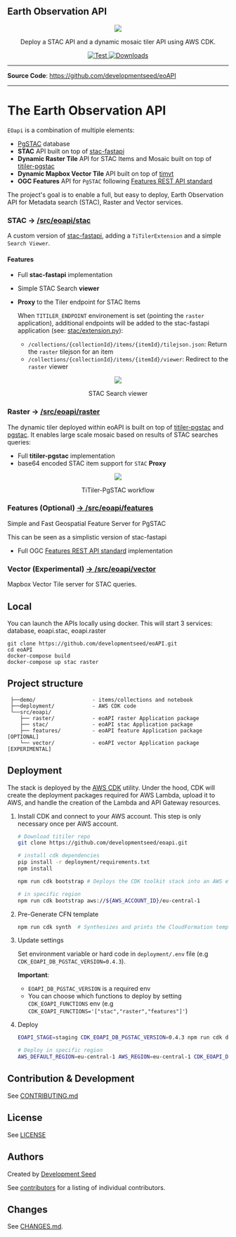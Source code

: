 ## Earth Observation API

<p align="center">
  <img src="https://user-images.githubusercontent.com/10407788/129632832-fe6f7d80-4d87-463a-b0cc-305423a8489e.png"/>
  <p align="center">Deploy a STAC API and a dynamic mosaic tiler API using AWS CDK.</p>
</p>

<p align="center">
  <a href="https://github.com/developmentseed/eoAPI/actions?query=workflow%3ACI" target="_blank">
      <img src="https://github.com/developmentseed/eoAPI/workflows/CI/badge.svg" alt="Test">
  </a>
  <a href="https://github.com/developmentseed/eoAPI/blob/master/LICENSE" target="_blank">
      <img src="https://img.shields.io/github/license/developmentseed/titiler.svg" alt="Downloads">
  </a>
</p>

---

**Source Code**: <a href="https://github.com/developmentseed/eoAPI" target="_blank">https://github.com/developmentseed/eoAPI</a>

---

# The Earth Observation API

`EOapi` is a combination of multiple elements:
- [PgSTAC](https://github.com/stac-utils/pgstac) database
- **STAC** API built on top of [stac-fastapi](https://github.com/stac-utils/stac-fastapi)
- **Dynamic Raster Tile** API for STAC Items and Mosaic built on top of [titiler-pgstac](https://github.com/stac-utils/titiler-pgstac)
- **Dynamic Mapbox Vector Tile** API built on top of [timvt](https://github.com/developmentseed/timvt)
- **OGC Features** API for `PgSTAC` following [Features REST API standard](http://docs.opengeospatial.org/is/17-069r3/17-069r3.html#_api_definition_2)

The project's goal is to enable a full, but easy to deploy, Earth Observation API for Metadata search (STAC), Raster and Vector services.

### STAC -> [/src/eoapi/stac](/src/eoapi/stac)

A custom version of [stac-fastapi](https://github.com/stac-utils/stac-fastapi), adding a `TiTilerExtension` and a simple `Search Viewer`.

#### Features

- Full **stac-fastapi** implementation
- Simple STAC Search **viewer**
- **Proxy** to the Tiler endpoint for STAC Items

  When `TITILER_ENDPOINT` environement is set (pointing the `raster` application), additional endpoints will be added to the stac-fastapi application (see: [stac/extension.py](https://github.com/developmentseed/eoAPI/blob/master/src/eoapi/stac/eoapi/stac/extension.py)):

  - `/collections/{collectionId}/items/{itemId}/tilejson.json`: Return the `raster` tilejson for an item
  - `/collections/{collectionId}/items/{itemId}/viewer`: Redirect to the `raster` viewer

<p align="center">
  <img src="https://user-images.githubusercontent.com/10407788/146790933-e439893c-ef2e-4d78-a372-f2f18694836c.png"/>
  <p align="center">STAC Search viewer</p>
</p>


### Raster -> [/src/eoapi/raster](/src/eoapi/raster)

The dynamic tiler deployed within eoAPI is built on top of [titiler-pgstac](https://github.com/stac-utils/titiler-pgstac) and [pgstac](https://github.com/stac-utils/pgstac). It enables large scale mosaic based on results of STAC searches queries:

- Full **titiler-pgstac** implementation
- base64 encoded STAC item support for `STAC` **Proxy**

<p align="center">
  <img src="https://user-images.githubusercontent.com/10407788/129632282-f71e9f45-264c-4882-af28-7062c4e56f25.png"/>
  <p align="center">TiTiler-PgSTAC workflow</p>
</p>

### Features (Optional) [-> /src/eoapi/features](/src/eoapi/features)

Simple and Fast Geospatial Feature Server for PgSTAC

This can be seen as a simplistic version of stac-fastapi

- Full OGC [Features REST API standard](http://docs.opengeospatial.org/is/17-069r3/17-069r3.html#_api_definition_2) implementation

### Vector (Experimental) [-> /src/eoapi/vector](/src/eoapi/vector)

Mapbox Vector Tile server for STAC queries.

## Local

You can launch the APIs locally using docker. This will start 3 services: database, eoapi.stac, eoapi.raster
```
git clone https://github.com/developmentseed/eoAPI.git
cd eoAPI
docker-compose build
docker-compose up stac raster
```

## Project structure

```
 ├──demo/                  - items/collections and notebook
 ├──deployment/            - AWS CDK code
 └──src/eoapi/
    ├── raster/            - eoAPI raster Application package
    ├── stac/              - eoAPI stac Application package
    ├── features/          - eoAPI feature Application package [OPTIONAL]
    └── vector/            - eoAPI vector Application package [EXPERIMENTAL]
```

## Deployment

The stack is deployed by the [AWS CDK](https://aws.amazon.com/cdk/) utility. Under the hood, CDK will create the deployment packages required for AWS Lambda, upload it to AWS, and handle the creation of the Lambda and API Gateway resources.

1. Install CDK and connect to your AWS account. This step is only necessary once per AWS account.

    ```bash
    # Download titiler repo
    git clone https://github.com/developmentseed/eoapi.git

    # install cdk dependencies
    pip install -r deployment/requirements.txt
    npm install

    npm run cdk bootstrap # Deploys the CDK toolkit stack into an AWS environment

    # in specific region
    npm run cdk bootstrap aws://${AWS_ACCOUNT_ID}/eu-central-1
    ```

2. Pre-Generate CFN template

    ```bash
    npm run cdk synth  # Synthesizes and prints the CloudFormation template for this stack
    ```

3. Update settings

    Set environment variable or hard code in `deployment/.env` file (e.g `CDK_EOAPI_DB_PGSTAC_VERSION=0.4.3`).

    **Important**:
      - `EOAPI_DB_PGSTAC_VERSION` is a required env
      - You can choose which functions to deploy by setting `CDK_EOAPI_FUNCTIONS` env (e.g `CDK_EOAPI_FUNCTIONS='["stac","raster","features"]'`)

4. Deploy

    ```bash
    EOAPI_STAGE=staging CDK_EOAPI_DB_PGSTAC_VERSION=0.4.3 npm run cdk deploy eoapi-staging --profile {my-aws-profile}

    # Deploy in specific region
    AWS_DEFAULT_REGION=eu-central-1 AWS_REGION=eu-central-1 CDK_EOAPI_DB_PGSTAC_VERSION=0.4.3 npm run cdk deploy eoapi-production --profile {my-aws-profile}
    ```


## Contribution & Development

See [CONTRIBUTING.md](https://github.com/developmentseed/eoAPI/blob/master/CONTRIBUTING.md)

## License

See [LICENSE](https://github.com/developmentseed/eoAPI/blob/master/LICENSE)

## Authors

Created by [Development Seed](<http://developmentseed.org>)

See [contributors](https://github.com/developmentseed/eoAPI/graphs/contributors) for a listing of individual contributors.

## Changes

See [CHANGES.md](https://github.com/developmentseed/eoAPI/blob/master/CHANGES.md).
